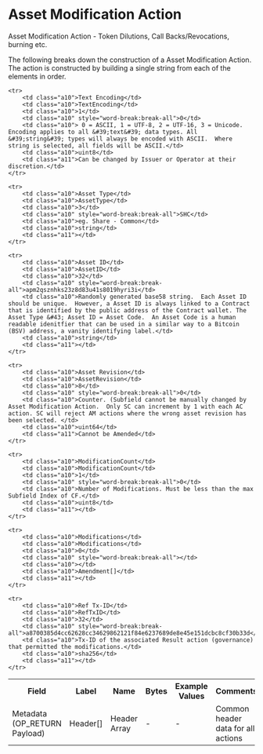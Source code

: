 
# Asset Modification Action

Asset Modification Action -  Token Dilutions, Call Backs/Revocations, burning etc.

The following breaks down the construction of a Asset Modification Action. The action is constructed by building a single string from each of the elements in order.

<table class="waffle">
	<tr style='height:19px;'>
		<th style="width:6%" class="s0">Field</th>
		<th style="width:9%" class="s1">Label</th>
		<th style="width:9%" class="s1">Name</th>
		<th style="width:2%" class="s1">Bytes</th>
		<th style="width:29%" class="s1">Example Values</th>
		<th style="width:26%" class="s1">Comments</th>
		<th style="width:5%" class="s1">Data Type</th>
		<th style="width:14%" class="s2">Amendment Restrictions</th>
	</tr>
	<tr>
		<td class="s5" rowspan="100">Metadata (OP_RETURN Payload)</td>
		<td class="a6">Header[]</td>
		<td class="a6">Header Array</td>
		<td class="a6">-</td>
		<td class="a6">-</td>
		<td class="a6">Common header data for all actions</td>
		<td class="a6">Header</td>
		<td class="a7"></td>
	</tr>

	<tr>
		<td class="a10">Text Encoding</td>
		<td class="a10">TextEncoding</td>
		<td class="a10">1</td>
		<td class="a10" style="word-break:break-all">0</td>
		<td class="a10"> 0 = ASCII, 1 = UTF-8, 2 = UTF-16, 3 = Unicode.  Encoding applies to all &#39;text&#39; data types. All &#39;string&#39; types will always be encoded with ASCII.  Where string is selected, all fields will be ASCII.</td>
		<td class="a10">uint8</td>
		<td class="a11">Can be changed by Issuer or Operator at their discretion.</td>
	</tr>

	<tr>
		<td class="a10">Asset Type</td>
		<td class="a10">AssetType</td>
		<td class="a10">3</td>
		<td class="a10" style="word-break:break-all">SHC</td>
		<td class="a10">eg. Share - Common</td>
		<td class="a10">string</td>
		<td class="a11"></td>
	</tr>

	<tr>
		<td class="a10">Asset ID</td>
		<td class="a10">AssetID</td>
		<td class="a10">32</td>
		<td class="a10" style="word-break:break-all">apm2qsznhks23z8d83u41s8019hyri3i</td>
		<td class="a10">Randomly generated base58 string.  Each Asset ID should be unique.  However, a Asset ID is always linked to a Contract that is identified by the public address of the Contract wallet. The Asset Type &#43; Asset ID = Asset Code.  An Asset Code is a human readable idenitfier that can be used in a similar way to a Bitcoin (BSV) address, a vanity identifying label.</td>
		<td class="a10">string</td>
		<td class="a11"></td>
	</tr>

	<tr>
		<td class="a10">Asset Revision</td>
		<td class="a10">AssetRevision</td>
		<td class="a10">8</td>
		<td class="a10" style="word-break:break-all">0</td>
		<td class="a10">Counter. (Subfield cannot be manually changed by Asset Modification Action.  Only SC can increment by 1 with each AC action. SC will reject AM actions where the wrong asset revision has been selected. </td>
		<td class="a10">uint64</td>
		<td class="a11">Cannot be Amended</td>
	</tr>

	<tr>
		<td class="a10">ModificationCount</td>
		<td class="a10">ModificationCount</td>
		<td class="a10">1</td>
		<td class="a10" style="word-break:break-all">0</td>
		<td class="a10">Number of Modifications. Must be less than the max Subfield Index of CF.</td>
		<td class="a10">uint8</td>
		<td class="a11"></td>
	</tr>

	<tr>
		<td class="a10">Modifications</td>
		<td class="a10">Modifications</td>
		<td class="a10">0</td>
		<td class="a10" style="word-break:break-all"></td>
		<td class="a10"></td>
		<td class="a10">Amendment[]</td>
		<td class="a11"></td>
	</tr>

	<tr>
		<td class="a10">Ref Tx-ID</td>
		<td class="a10">RefTxID</td>
		<td class="a10">32</td>
		<td class="a10" style="word-break:break-all">a8700385d4cc62628cc34629862121f84e6237689de8e45e151dcbc8cf30b33d</td>
		<td class="a10">Tx-ID of the associated Result action (governance) that permitted the modifications.</td>
		<td class="a10">sha256</td>
		<td class="a11"></td>
	</tr>

</table>
